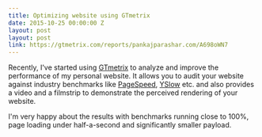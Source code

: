 ```yaml
---
title: Optimizing website using GTmetrix
date: 2015-10-25 00:00:00 Z
layout: post
layout: post
link: https://gtmetrix.com/reports/pankajparashar.com/A698oWN7
---
```


Recently, I've started using [GTmetrix](https://gtmetrix.com/) to analyze and
improve the performance of my personal website. It allows you to audit your
website against industry benchmarks like [PageSpeed](https://developers.google.com/speed/pagespeed/?hl=en),
[YSlow](http://yslow.org/) etc. and also provides a video and a filmstrip to
demonstrate the perceived rendering of your website.

I'm very happy about the results with benchmarks running close to 100%, page
loading under half-a-second and significantly smaller payload.
